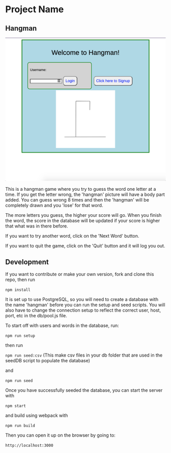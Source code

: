 # Project Name

## Hangman

![hangman](./presentationImages/hangman_game.png?raw='true')

This is a hangman game where you try to guess the word one letter at a time. If you get the letter wrong, the 'hangman' picture will have a body part added. You can guess wrong 8 times and then the 'hangman' will be completely drawn and you 'lose' for that word.

The more letters you guess, the higher your score will go. When you finish the word, the score in the database will be updated if your score is higher that what was in there before.

If you want to try another word, click on the 'Next Word' button.

If you want to quit the game, click on the 'Quit' button and it will log you out.

## Development

If you want to contribute or make your own version, fork and clone this repo, then run

```npm install```

It is set up to use PostgreSQL, so you will need to create a database with the name 'hangman' before you can run the setup and seed scripts. You will also have to change the connection setup to reflect the correct user, host, port, etc in the db/pool.js file.

To start off with users and words in the database, run:

```npm run setup```

then run

```npm run seed:csv```
(This make csv files in your db folder that are used in the seedDB script to populate the database)

and

```npm run seed```

Once you have successfully seeded the database, you can start the server with

```npm start```

and build using webpack with

```npm run build```

Then you can open it up on the browser by going to:

```http://localhost:3000```